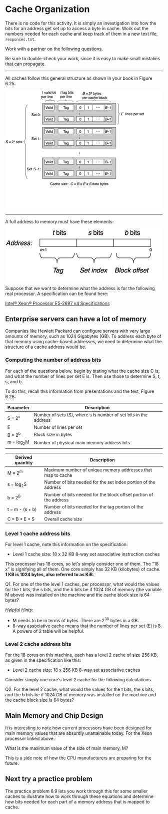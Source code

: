 # Cache Organization

There is no code for this activity. It is simply an investigation into how the bits for an address get set up to access a byte in cache. Work out the numbers needed for each cache and keep track of them in a new text file, `responses.txt`.

Work with a partner on the following questions.

Be sure to double-check your work, since it is easy to make small mistakes that can propagate.

--------------

All caches follow this general structure as shown in your book in Figure 6.25:


![Overall cache structure](./img/6.25cacheorg.png)

--------------


A full address to memory must have these elements:


![Cache address elements](./img/6.25physaddr.png)


Suppose that we want to determine what the address is for the following real processor. A specification can be found here:

[Intel® Xeon® Processor E5-2697 v4 Specifications](http://www.cpu-world.com/CPUs/Xeon/Intel-Xeon%20E5-2697%20v4.html)



## Enterprise servers can have a lot of memory

Companies like Hewlett Packard can configure servers with very large amounts of memory, such as 1024 Gigabytes (GB). To address each byte of that memory using cache-based addresses, we need to determine what the structure of a cache address would be. 

### Computing the number of address bits

For each of the questions below, begin by stating what the cache size C is, and what the number of lines per set E is. Then use those to determine S, t, s, and b.

To do this, recall this information from presentations and the text, Figure 6.26:

| Parameter            | Description                                 |
|----------------------|---------------------------------------------|
| S = 2<sup>s</sup>    | Number of sets (S), where s is number of set bits in the address                              |
| E                    | Number of lines per set                     |
| B = 2<sup>b</sup>    | Block size in bytes                         |
| m = log<sub>2</sub>M | Number of physical main memory address bits |
|                      |                                             |

| Derived quantity     | Description                                                       |
|----------------------|-------------------------------------------------------------------|
| M = 2<sup>m</sup>    | Maximum number of unique memory addresses that map to cache              |
| s = log<sub>2</sub>S | Number of bits needed for the set index portion of the address    |
| b = 2<sup>B</sup>    | Number of bits needed for the block offset portion of the address |
| t = m - (s + b)      | Number of bits needed for the tag portion of the address          |
| C = B * E * S        | Overall cache size                                                |

### Level 1 cache address bits 
For level 1 cache, note this information on the specification:

- Level 1 cache size:  18 x 32 KB 8-way set associative instruction caches

This processor has 18 cores, so let's simply consider one of them. The "18 x" is signifying all of them. One core simply has 32 KB (kilobytes) of cache. **1 KB is 1024 bytes, also referred to as KiB**.

Q1. For one of the the level 1 caches, per processor, what would the values for the t bits, the s bits, and the b bits be if 1024 GB of memory (the variable M above) was installed on the machine and the cache block size is 64 bytes? 

*Helpful Hints:* 
* M needs to be in terms of bytes. There are 2<sup>30</sup> bytes in a GB.
* 8-way associative cache means that the number of lines per set (E) is 8. A powers of 2 table will be helpful.

### Level 2 cache address bits 

For the 18 cores on this machine, each has a level 2 cache of size 256 KB, as given in the specification like this:

- Level 2 cache size: 	18 x 256 KB 8-way set associative caches

Consider simply one core's level 2 cache for the following calculations.

Q2. For the level 2 cache, what would the values for the t bits, the s bits, and the b bits be if 1024 GB of memory was installed on the machine and the cache block size is 64 bytes?


## Main Memory and Chip Design

It is interesting to note how current processors have been designed for main memory values that are absurdly unattainable today. For the Xeon processor linked above:

What is the maximum value of the size of main memory, M?

This is a side note of how the CPU manufacturers are preparing for the future.

## Next try a practice problem

The practice problem 6.9 lets you work through this for some smaller caches to illustrate how to work through these equations and determine how bits needed for each part of a memory address that is mapped to cache.
